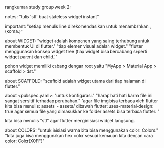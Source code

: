 rangkuman study group week 2:

notes: "tulis 'stl' buat stateless widget instant"

important:
"setiap menulis line direkomendasikan untuk menambahkan , (koma.)"

about WIDGET:
"widget adalah komponen yang saling terhubung untuk membentuk UI di flutter."
"tiap elemen visual adalah widget."
"flutter menggunakan konsep widget tree (tiap widget bisa bercabang seperti widget parent dan child.)"

pohon widget memiliki cabang dengan root yaitu "MyApp > Material App > scaffold > dst."

about SCAFFOLD:
"scaffold adalah widget utama dari tiap halaman di flutter."

about <pubspec.yaml>:
"untuk konfigurasi."
"harap hati hati karna file ini sangat sensitif terhadap perubahan."
"agar file img bisa terbaca oleh flutter kita bisa menulis:
assets:
    - assets/
dibawah
flutter:
  uses-material-design: true
agar semua file yang dimasukkan ke folder assets bisa terbaca flutter.
"

kita bisa menulis "stl" agar flutter menginisiasi widget langsung.

about COLORS:
"untuk inisiasi warna kita bisa menggunakan color: Colors.<warna>"
"kita juga bisa menggunakan hex color sesuai kemauan kita dengan cara color: Color(X0FF<hex code>)"
